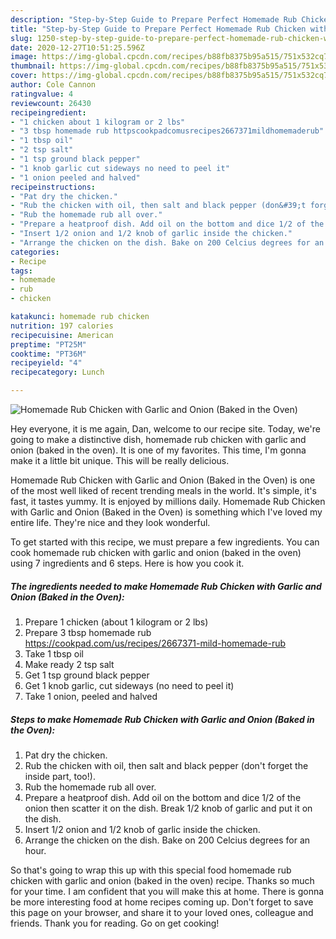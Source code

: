 ```yaml
---
description: "Step-by-Step Guide to Prepare Perfect Homemade Rub Chicken with Garlic and Onion (Baked in the Oven)"
title: "Step-by-Step Guide to Prepare Perfect Homemade Rub Chicken with Garlic and Onion (Baked in the Oven)"
slug: 1250-step-by-step-guide-to-prepare-perfect-homemade-rub-chicken-with-garlic-and-onion-baked-in-the-oven
date: 2020-12-27T10:51:25.596Z
image: https://img-global.cpcdn.com/recipes/b88fb8375b95a515/751x532cq70/homemade-rub-chicken-with-garlic-and-onion-baked-in-the-oven-recipe-main-photo.jpg
thumbnail: https://img-global.cpcdn.com/recipes/b88fb8375b95a515/751x532cq70/homemade-rub-chicken-with-garlic-and-onion-baked-in-the-oven-recipe-main-photo.jpg
cover: https://img-global.cpcdn.com/recipes/b88fb8375b95a515/751x532cq70/homemade-rub-chicken-with-garlic-and-onion-baked-in-the-oven-recipe-main-photo.jpg
author: Cole Cannon
ratingvalue: 4
reviewcount: 26430
recipeingredient:
- "1 chicken about 1 kilogram or 2 lbs"
- "3 tbsp homemade rub httpscookpadcomusrecipes2667371mildhomemaderub"
- "1 tbsp oil"
- "2 tsp salt"
- "1 tsp ground black pepper"
- "1 knob garlic cut sideways no need to peel it"
- "1 onion peeled and halved"
recipeinstructions:
- "Pat dry the chicken."
- "Rub the chicken with oil, then salt and black pepper (don&#39;t forget the inside part, too!)."
- "Rub the homemade rub all over."
- "Prepare a heatproof dish. Add oil on the bottom and dice 1/2 of the onion then scatter it on the dish. Break 1/2 knob of garlic and put it on the dish."
- "Insert 1/2 onion and 1/2 knob of garlic inside the chicken."
- "Arrange the chicken on the dish. Bake on 200 Celcius degrees for an hour."
categories:
- Recipe
tags:
- homemade
- rub
- chicken

katakunci: homemade rub chicken 
nutrition: 197 calories
recipecuisine: American
preptime: "PT25M"
cooktime: "PT36M"
recipeyield: "4"
recipecategory: Lunch

---
```



![Homemade Rub Chicken with Garlic and Onion (Baked in the Oven)](https://img-global.cpcdn.com/recipes/b88fb8375b95a515/751x532cq70/homemade-rub-chicken-with-garlic-and-onion-baked-in-the-oven-recipe-main-photo.jpg)

Hey everyone, it is me again, Dan, welcome to our recipe site. Today, we're going to make a distinctive dish, homemade rub chicken with garlic and onion (baked in the oven). It is one of my favorites. This time, I'm gonna make it a little bit unique. This will be really delicious.



Homemade Rub Chicken with Garlic and Onion (Baked in the Oven) is one of the most well liked of recent trending meals in the world. It's simple, it's fast, it tastes yummy. It is enjoyed by millions daily. Homemade Rub Chicken with Garlic and Onion (Baked in the Oven) is something which I've loved my entire life. They're nice and they look wonderful.


To get started with this recipe, we must prepare a few ingredients. You can cook homemade rub chicken with garlic and onion (baked in the oven) using 7 ingredients and 6 steps. Here is how you cook it.

<!--inarticleads1-->

##### The ingredients needed to make Homemade Rub Chicken with Garlic and Onion (Baked in the Oven):

1. Prepare 1 chicken (about 1 kilogram or 2 lbs)
1. Prepare 3 tbsp homemade rub https://cookpad.com/us/recipes/2667371-mild-homemade-rub
1. Take 1 tbsp oil
1. Make ready 2 tsp salt
1. Get 1 tsp ground black pepper
1. Get 1 knob garlic, cut sideways (no need to peel it)
1. Take 1 onion, peeled and halved




<!--inarticleads2-->

##### Steps to make Homemade Rub Chicken with Garlic and Onion (Baked in the Oven):

1. Pat dry the chicken.
1. Rub the chicken with oil, then salt and black pepper (don&#39;t forget the inside part, too!).
1. Rub the homemade rub all over.
1. Prepare a heatproof dish. Add oil on the bottom and dice 1/2 of the onion then scatter it on the dish. Break 1/2 knob of garlic and put it on the dish.
1. Insert 1/2 onion and 1/2 knob of garlic inside the chicken.
1. Arrange the chicken on the dish. Bake on 200 Celcius degrees for an hour.




So that's going to wrap this up with this special food homemade rub chicken with garlic and onion (baked in the oven) recipe. Thanks so much for your time. I am confident that you will make this at home. There is gonna be more interesting food at home recipes coming up. Don't forget to save this page on your browser, and share it to your loved ones, colleague and friends. Thank you for reading. Go on get cooking!
